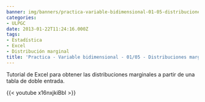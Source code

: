 ```yaml
---
banner: img/banners/practica-variable-bidimensional-01-05-distribuciones-marginales.jpg
categories:
- ULPGC
date: 2013-01-22T11:24:16.000Z
tags:
- Estadística
- Excel
- Distribución marginal
title: 'Practica - Variable bidimensional - 01/05 - Distribuciones marginales'
---
```


Tutorial de Excel para obtener las distribuciones marginales a partir de una tabla de doble entrada.

{{< youtube x16nxjkiBbI >}}
